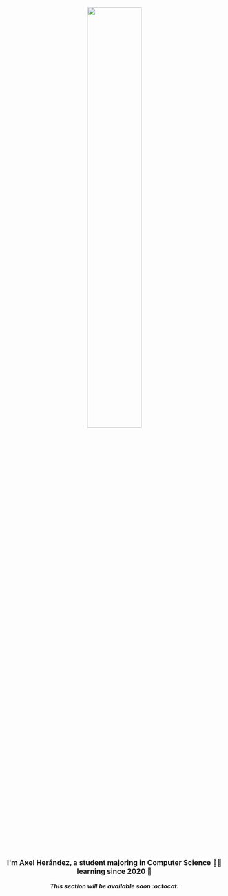 <div align="center">
<img src="https://rishavanand.github.io/static/images/greetings.gif" align="center" style="width: 50%" />
</div>  
  

### <div align="center">I'm Axel Herández, a student majoring in Computer Science 👨‍💻 learning since 2020 🚀</div>  
  
<div align="center">
  <p><strong><i>This section will be available soon :octocat:</i></strong></p>
</div>
